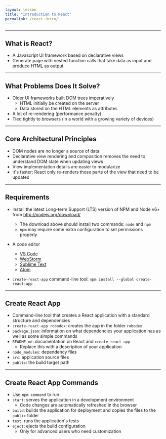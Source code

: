 ```yaml
---
layout: lesson
title: "Introduction to React"
permalink: /react-intro/
---
```


---
## What is React?

- A Javascript UI framework based on declarative views
- Generate page with nested function calls that take data as input and produce HTML as output

---
## What Problems Does It Solve?

- Older UI frameworks built DOM trees imperatively
  - HTML initially be created on the server
  - Data stored on the HTML elements as attributes
- A lot of re-rendering (performance penalty)
- Tied tightly to browsers (in a world with a growing variety of devices)

---
## Core Architectural Principles

- DOM nodes are no longer a source of data
- Declarative view rendering and composition removes the need to understand DOM state when updating views
- View implementation details are easier to modularize
- It's faster: React only re-renders those parts of the view that need to be updated

---
## Requirements

- Install the latest Long-term Support (LTS) version of NPM and Node v6+ from <http://nodejs.org/download/>
  - The download above should install two commands: `node` and `npm`
  - `npm` may require some extra configuration to set permissions properly

- A code editor
  - [VS Code](https://code.visualstudio.com/)
  - [WebStorm](https://www.jetbrains.com/webstorm/)
  - [Sublime Text](http://www.sublimetext.com/)
  - [Atom](https://atom.io/)

- `create-react-app` command-line tool:
   `npm install --global create-react-app`

---
## Create React App

- Command-line tool that creates a React application with a standard structure and dependencies
- `create-react-app robodex`: creates the app in the folder `robodex`
- `package.json`: information on what dependencies your application has as well as some simple commands
- `README.md`: documentation on React and `create-react-app`
  - Replace this with a description of your application
- `node_modules`: dependency files
- `src`: application source files
- `public`: the build target path

---
## Create React App Commands

- Use `npm command` to run
- `start`: serves the application in a development environment
  - Code changes are automatically refreshed in the browser
- `build`: builds the application for deployment and copies the files to the `public` folder
- `test`: runs the application's tests
- `eject`: ejects the build configuration
   - Only for advanced users who need customization
